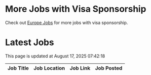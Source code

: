 # More Jobs with Visa Sponsorship

Check out [Europe Jobs](https://github.com/sureshparimi/europejobs#latest-jobs) for more jobs with visa sponsorship.

# Latest Jobs

This page is updated at August 17, 2025 07:42:18

| Job Title | Job Location | Job Link | Job Posted |
| --- | --- | --- | --- |
